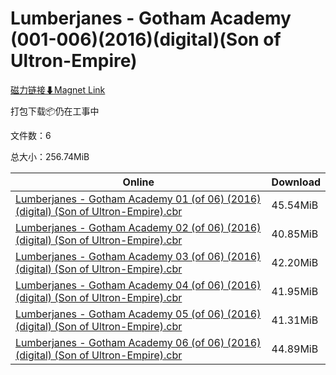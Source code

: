 # Lumberjanes - Gotham Academy (001-006)(2016)(digital)(Son of Ultron-Empire)

[磁力链接⬇Magnet Link](magnet:?xt=urn:btih:64108d3a64fea64b0e1e9b858c647e671d0016eb&dn=Lumberjanes%20-%20Gotham%20Academy%20%28001-006%29%282016%29%28digital%29%28Son%20of%20Ultron-Empire%29)

打包下载📦仍在工事中

文件数：6

总大小：256.74MiB

Online | Download
--- | ---
[Lumberjanes - Gotham Academy 01 (of 06) (2016) (digital) (Son of Ultron-Empire).cbr](https://github.com/alicewish/markdown/blob/master/comic/Lumberjanes-Gotham-Academy-01-of-06-2016-digital-Son-of-Ultron-Empire-cbr.md) | 45.54MiB
[Lumberjanes - Gotham Academy 02 (of 06) (2016) (digital) (Son of Ultron-Empire).cbr](https://github.com/alicewish/markdown/blob/master/comic/Lumberjanes-Gotham-Academy-02-of-06-2016-digital-Son-of-Ultron-Empire-cbr.md) | 40.85MiB
[Lumberjanes - Gotham Academy 03 (of 06) (2016) (digital) (Son of Ultron-Empire).cbr](https://github.com/alicewish/markdown/blob/master/comic/Lumberjanes-Gotham-Academy-03-of-06-2016-digital-Son-of-Ultron-Empire-cbr.md) | 42.20MiB
[Lumberjanes - Gotham Academy 04 (of 06) (2016) (digital) (Son of Ultron-Empire).cbr](https://github.com/alicewish/markdown/blob/master/comic/Lumberjanes-Gotham-Academy-04-of-06-2016-digital-Son-of-Ultron-Empire-cbr.md) | 41.95MiB
[Lumberjanes - Gotham Academy 05 (of 06) (2016) (digital) (Son of Ultron-Empire).cbr](https://github.com/alicewish/markdown/blob/master/comic/Lumberjanes-Gotham-Academy-05-of-06-2016-digital-Son-of-Ultron-Empire-cbr.md) | 41.31MiB
[Lumberjanes - Gotham Academy 06 (of 06) (2016) (digital) (Son of Ultron-Empire).cbr](https://github.com/alicewish/markdown/blob/master/comic/Lumberjanes-Gotham-Academy-06-of-06-2016-digital-Son-of-Ultron-Empire-cbr.md) | 44.89MiB